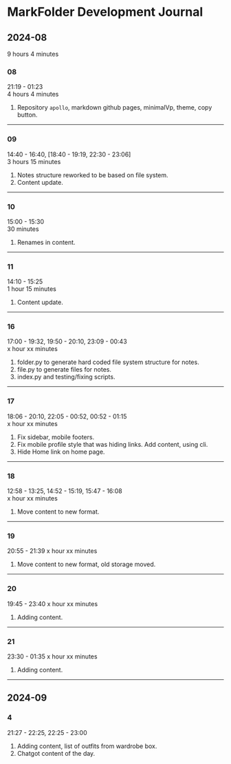 # MarkFolder Development Journal

## 2024-08

9 hours 4 minutes

### 08

21:19 - 01:23  
4 hours 4 minutes

1. Repository `apollo`, markdown github pages, minimalVp, theme, copy button.

---

### 09

14:40 - 16:40, [18:40 - 19:19, 22:30 - 23:06]  
3 hours 15 minutes

1. Notes structure reworked to be based on file system.
2. Content update.

---

### 10

15:00 - 15:30  
30 minutes

1. Renames in content.

---

### 11

14:10 - 15:25  
1 hour 15 minutes

1. Content update.

---

### 16

17:00 - 19:32, 19:50 - 20:10, 23:09 - 00:43  
x hour xx minutes

1. folder.py to generate hard coded file system structure for notes.
2. file.py to generate files for notes.
3. index.py and testing/fixing scripts.

---

### 17

18:06 - 20:10, 22:05 - 00:52, 00:52 - 01:15  
x hour xx minutes

1. Fix sidebar, mobile footers.
2. Fix mobile profile style that was hiding links. Add content, using cli.
3. Hide Home link on home page.

---

### 18

12:58 - 13:25, 14:52 - 15:19, 15:47 - 16:08  
x hour xx minutes

1. Move content to new format.

---

### 19

20:55 - 21:39
x hour xx minutes

1. Move content to new format, old storage moved.

---

### 20

19:45 - 23:40
x hour xx minutes

1. Adding content.

---

### 21

23:30 - 01:35
x hour xx minutes

1. Adding content.

---

## 2024-09

### 4

21:27 - 22:25, 22:25 - 23:00

1. Adding content, list of outfits from wardrobe box.
2. Chatgot content of the day.
